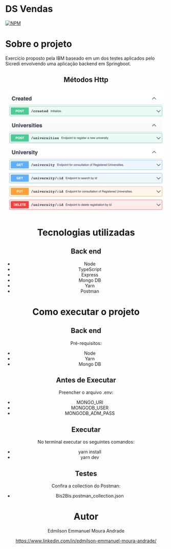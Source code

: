 # DS Vendas
[![NPM](https://img.shields.io/npm/l/react)](https://github.com/EdmilsonEMAndrade/projeto-sds3/blob/master/LICENSE) 

# Sobre o projeto

Exercício proposto pela IBM baseado em um dos testes aplicados pelo Sicredi envolvendo uma aplicação backend em Springboot.

##
<div align='center'>

## Métodos Http
<img src="./asset/metodosHttp.png" alt="Métodos Http"/>


# Tecnologias utilizadas
## Back end
- Node
- TypeScript
- Express
- Mongo DB
- Yarn
- Postman

# Como executar o projeto

## Back end
Pré-requisitos: 
- Node
- Yarn
- Mongo DB

## Antes de Executar
Preencher o arquivo .env:
- MONGO_URI
- MONGODB_USER
- MONGODB_ADM_PASS

## Executar
No terminal executar os seguintes comandos:
- yarn install
- yarn dev

## Testes
Confira a collection do Postman:
- Bis2Bis.postman_collection.json

# Autor
Edmilson Emmanuel Moura Andrade

https://www.linkedin.com/in/edmilson-emmanuel-moura-andrade/
